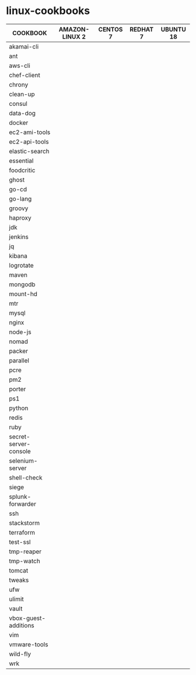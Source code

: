 # linux-cookbooks

| COOKBOOK              | AMAZON-LINUX 2     | CENTOS 7           | REDHAT 7           | UBUNTU 18          |
| --------------------- | ------------------ | ------------------ | ------------------ | ------------------ |
| akamai-cli            |                    |                    |                    |                    |
| ant                   |                    |                    |                    |                    |
| aws-cli               |                    |                    |                    |                    |
| chef-client           |                    |                    |                    |                    |
| chrony                |                    |                    |                    |                    |
| clean-up              |                    |                    |                    |                    |
| consul                |                    |                    |                    |                    |
| data-dog              |                    |                    |                    |                    |
| docker                |                    |                    |                    |                    |
| ec2-ami-tools         |                    |                    |                    |                    |
| ec2-api-tools         |                    |                    |                    |                    |
| elastic-search        |                    |                    |                    |                    |
| essential             |                    |                    |                    |                    |
| foodcritic            |                    |                    |                    |                    |
| ghost                 |                    |                    |                    |                    |
| go-cd                 |                    |                    |                    |                    |
| go-lang               |                    |                    |                    |                    |
| groovy                |                    |                    |                    |                    |
| haproxy               |                    |                    |                    |                    |
| jdk                   |                    |                    |                    |                    |
| jenkins               |                    |                    |                    |                    |
| jq                    |                    |                    |                    |                    |
| kibana                |                    |                    |                    |                    |
| logrotate             |                    |                    |                    |                    |
| maven                 |                    |                    |                    |                    |
| mongodb               |                    |                    |                    |                    |
| mount-hd              |                    |                    |                    |                    |
| mtr                   |                    |                    |                    |                    |
| mysql                 |                    |                    |                    |                    |
| nginx                 |                    |                    |                    |                    |
| node-js               |                    |                    |                    |                    |
| nomad                 |                    |                    |                    |                    |
| packer                |                    |                    |                    |                    |
| parallel              |                    |                    |                    |                    |
| pcre                  |                    |                    |                    |                    |
| pm2                   |                    |                    |                    |                    |
| porter                |                    |                    |                    |                    |
| ps1                   |                    |                    |                    |                    |
| python                |                    |                    |                    |                    |
| redis                 |                    |                    |                    |                    |
| ruby                  |                    |                    |                    |                    |
| secret-server-console |                    |                    |                    |                    |
| selenium-server       |                    |                    |                    |                    |
| shell-check           |                    |                    |                    |                    |
| siege                 |                    |                    |                    |                    |
| splunk-forwarder      |                    |                    |                    |                    |
| ssh                   |                    |                    |                    |                    |
| stackstorm            |                    |                    |                    |                    |
| terraform             |                    |                    |                    |                    |
| test-ssl              |                    |                    |                    |                    |
| tmp-reaper            |                    |                    |                    |                    |
| tmp-watch             |                    |                    |                    |                    |
| tomcat                |                    |                    |                    |                    |
| tweaks                |                    |                    |                    |                    |
| ufw                   |                    |                    |                    |                    |
| ulimit                |                    |                    |                    |                    |
| vault                 |                    |                    |                    |                    |
| vbox-guest-additions  |                    |                    |                    |                    |
| vim                   |                    |                    |                    |                    |
| vmware-tools          |                    |                    |                    |                    |
| wild-fly              |                    |                    |                    |                    |
| wrk                   |                    |                    |                    |                    |
